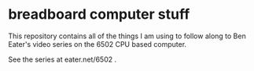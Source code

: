 # breadboard computer stuff
 
This repository contains all of the things I am using to follow along to Ben Eater's video series on the 6502 CPU based computer. 

See the series at eater.net/6502 . 